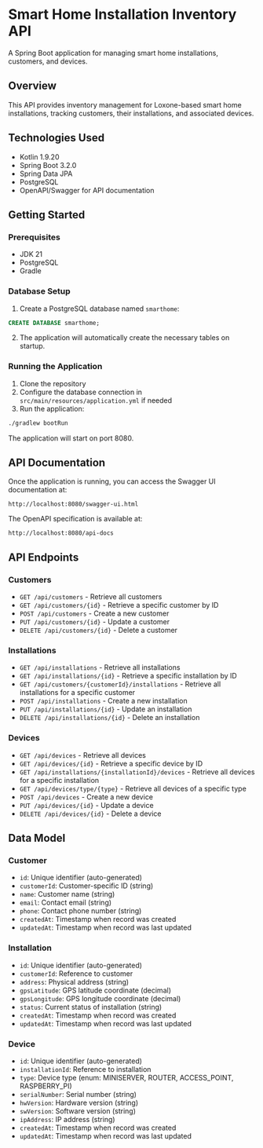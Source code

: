 # Smart Home Installation Inventory API

A Spring Boot application for managing smart home installations, customers, and devices.

## Overview

This API provides inventory management for Loxone-based smart home installations, tracking customers, their installations, and associated devices.

## Technologies Used

- Kotlin 1.9.20
- Spring Boot 3.2.0
- Spring Data JPA
- PostgreSQL
- OpenAPI/Swagger for API documentation

## Getting Started

### Prerequisites

- JDK 21
- PostgreSQL
- Gradle

### Database Setup

1. Create a PostgreSQL database named `smarthome`:

```sql
CREATE DATABASE smarthome;
```

2. The application will automatically create the necessary tables on startup.

### Running the Application

1. Clone the repository
2. Configure the database connection in `src/main/resources/application.yml` if needed
3. Run the application:

```bash
./gradlew bootRun
```

The application will start on port 8080.

## API Documentation

Once the application is running, you can access the Swagger UI documentation at:

```
http://localhost:8080/swagger-ui.html
```

The OpenAPI specification is available at:

```
http://localhost:8080/api-docs
```

## API Endpoints

### Customers

- `GET /api/customers` - Retrieve all customers
- `GET /api/customers/{id}` - Retrieve a specific customer by ID
- `POST /api/customers` - Create a new customer
- `PUT /api/customers/{id}` - Update a customer
- `DELETE /api/customers/{id}` - Delete a customer

### Installations

- `GET /api/installations` - Retrieve all installations
- `GET /api/installations/{id}` - Retrieve a specific installation by ID
- `GET /api/customers/{customerId}/installations` - Retrieve all installations for a specific customer
- `POST /api/installations` - Create a new installation
- `PUT /api/installations/{id}` - Update an installation
- `DELETE /api/installations/{id}` - Delete an installation

### Devices

- `GET /api/devices` - Retrieve all devices
- `GET /api/devices/{id}` - Retrieve a specific device by ID
- `GET /api/installations/{installationId}/devices` - Retrieve all devices for a specific installation
- `GET /api/devices/type/{type}` - Retrieve all devices of a specific type
- `POST /api/devices` - Create a new device
- `PUT /api/devices/{id}` - Update a device
- `DELETE /api/devices/{id}` - Delete a device

## Data Model

### Customer

- `id`: Unique identifier (auto-generated)
- `customerId`: Customer-specific ID (string)
- `name`: Customer name (string)
- `email`: Contact email (string)
- `phone`: Contact phone number (string)
- `createdAt`: Timestamp when record was created
- `updatedAt`: Timestamp when record was last updated

### Installation

- `id`: Unique identifier (auto-generated)
- `customerId`: Reference to customer
- `address`: Physical address (string)
- `gpsLatitude`: GPS latitude coordinate (decimal)
- `gpsLongitude`: GPS longitude coordinate (decimal)
- `status`: Current status of installation (string)
- `createdAt`: Timestamp when record was created
- `updatedAt`: Timestamp when record was last updated

### Device

- `id`: Unique identifier (auto-generated)
- `installationId`: Reference to installation
- `type`: Device type (enum: MINISERVER, ROUTER, ACCESS_POINT, RASPBERRY_PI)
- `serialNumber`: Serial number (string)
- `hwVersion`: Hardware version (string)
- `swVersion`: Software version (string)
- `ipAddress`: IP address (string)
- `createdAt`: Timestamp when record was created
- `updatedAt`: Timestamp when record was last updated